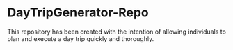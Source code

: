 # DayTripGenerator-Repo

This repository has been created with the intention of allowing individuals to plan and execute a day trip quickly and thoroughly.
